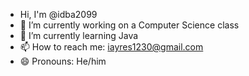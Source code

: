 - Hi, I'm @idba2099
- 🔭 I’m currently working on a Computer Science class
- 🌱 I’m currently learning Java
- 📫 How to reach me: iayres1230@gmail.com
- 😄 Pronouns: He/him
